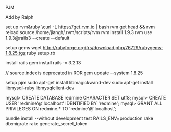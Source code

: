 PJM

Add by Ralph

set up rvm&ruby
\curl -L https://get.rvm.io | bash rvm get head && rvm reload source /home/jiangh/.rvm/scripts/rvm rvm install 1.9.3 rvm use 1.9.3@rails3 --create --default

setup gems
wget http://rubyforge.org/frs/download.php/76729/rubygems-1.8.25.tgz ruby setup.rb

install rails
gem install rails -v 3.2.13

// source.index is deprecated in ROR
gem update --system 1.8.25

setup pjm
sudo apt-get install libmagickwand-dev sudo apt-get install libmysql-ruby libmysqlclient-dev

mysql> CREATE DATABASE redmine CHARACTER SET utf8; mysql> CREATE USER 'redmine'@'localhost' IDENTIFIED BY 'redmine'; mysql> GRANT ALL PRIVILEGES ON redmine.* TO 'redmine'@'localhost';

bundle install --without development test RAILS_ENV=production rake db:migrate rake generate_secret_token
